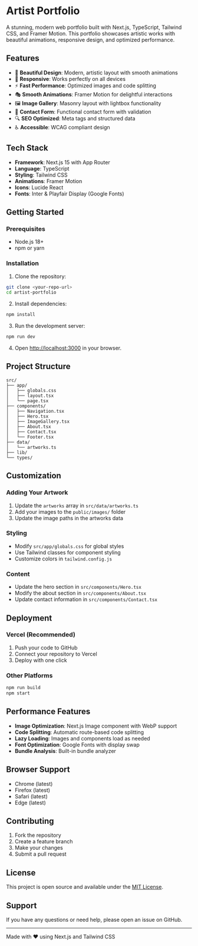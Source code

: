 # Artist Portfolio

A stunning, modern web portfolio built with Next.js, TypeScript, Tailwind CSS, and Framer Motion. This portfolio showcases artistic works with beautiful animations, responsive design, and optimized performance.

## Features

- 🎨 **Beautiful Design**: Modern, artistic layout with smooth animations
- 📱 **Responsive**: Works perfectly on all devices
- ⚡ **Fast Performance**: Optimized images and code splitting
- 🎭 **Smooth Animations**: Framer Motion for delightful interactions
- 🖼️ **Image Gallery**: Masonry layout with lightbox functionality
- 📧 **Contact Form**: Functional contact form with validation
- 🔍 **SEO Optimized**: Meta tags and structured data
- ♿ **Accessible**: WCAG compliant design

## Tech Stack

- **Framework**: Next.js 15 with App Router
- **Language**: TypeScript
- **Styling**: Tailwind CSS
- **Animations**: Framer Motion
- **Icons**: Lucide React
- **Fonts**: Inter & Playfair Display (Google Fonts)

## Getting Started

### Prerequisites

- Node.js 18+ 
- npm or yarn

### Installation

1. Clone the repository:
```bash
git clone <your-repo-url>
cd artist-portfolio
```

2. Install dependencies:
```bash
npm install
```

3. Run the development server:
```bash
npm run dev
```

4. Open [http://localhost:3000](http://localhost:3000) in your browser.

## Project Structure

```
src/
├── app/
│   ├── globals.css
│   ├── layout.tsx
│   └── page.tsx
├── components/
│   ├── Navigation.tsx
│   ├── Hero.tsx
│   ├── ImageGallery.tsx
│   ├── About.tsx
│   ├── Contact.tsx
│   └── Footer.tsx
├── data/
│   └── artworks.ts
├── lib/
└── types/
```

## Customization

### Adding Your Artwork

1. Update the `artworks` array in `src/data/artworks.ts`
2. Add your images to the `public/images/` folder
3. Update the image paths in the artworks data

### Styling

- Modify `src/app/globals.css` for global styles
- Use Tailwind classes for component styling
- Customize colors in `tailwind.config.js`

### Content

- Update the hero section in `src/components/Hero.tsx`
- Modify the about section in `src/components/About.tsx`
- Update contact information in `src/components/Contact.tsx`

## Deployment

### Vercel (Recommended)

1. Push your code to GitHub
2. Connect your repository to Vercel
3. Deploy with one click

### Other Platforms

```bash
npm run build
npm start
```

## Performance Features

- **Image Optimization**: Next.js Image component with WebP support
- **Code Splitting**: Automatic route-based code splitting
- **Lazy Loading**: Images and components load as needed
- **Font Optimization**: Google Fonts with display swap
- **Bundle Analysis**: Built-in bundle analyzer

## Browser Support

- Chrome (latest)
- Firefox (latest)
- Safari (latest)
- Edge (latest)

## Contributing

1. Fork the repository
2. Create a feature branch
3. Make your changes
4. Submit a pull request

## License

This project is open source and available under the [MIT License](LICENSE).

## Support

If you have any questions or need help, please open an issue on GitHub.

---

Made with ❤️ using Next.js and Tailwind CSS